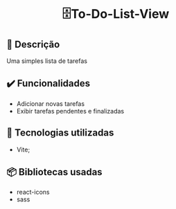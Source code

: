 ## <h1 align="center">:file_cabinet:To-Do-List-View</h1>

<!-- <img align="left" title="To-Do-List-View" src="#" /> -->

## :memo: Descrição
Uma simples lista de tarefas

## :heavy_check_mark: Funcionalidades
* Adicionar novas tarefas
* Exibir tarefas pendentes e finalizadas

## :wrench: Tecnologias utilizadas
* Vite;

## :package: Bibliotecas usadas
* react-icons
* sass